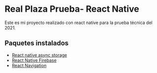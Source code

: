
# Real Plaza Prueba- React Native

Este es mi proyecto realizado con react native para la prueba técnica del 2021.


## Paquetes instalados

 - [React native async storage](https://github.com/react-native-async-storage/async-storage)
 - [React Native Firebase](https://rnfirebase.io/)
 - [React Navigation](https://reactnavigation.org/)

